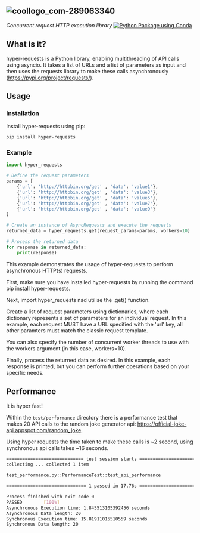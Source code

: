 ![coollogo_com-289063340](https://github.com/edjones84/hyper-requests/assets/78102381/8d7fd889-d655-432a-b048-8cbb03fe7cce)<br>
---
*Concurrent request HTTP execution library*
[![Python Package using Conda](https://github.com/edjones84/hyper-requests/actions/workflows/python-package-conda.yml/badge.svg)](https://github.com/edjones84/hyper-requests/actions/workflows/python-package-conda.yml)
## What is it?
hyper-requests is a Python library, enabling multithreading of API calls using asyncio. It takes a list of URLs and a list of parameters as input and then uses the requests library to make these calls asynchronously (https://pypi.org/project/requests/).
## Usage
### Installation
Install hyper-requests using pip:
```bash
pip install hyper-requests
```
### Example
```python
import hyper_requests

# Define the request parameters
params = [
    {'url': 'http://httpbin.org/get' , 'data': 'value1'},
    {'url': 'http://httpbin.org/get' , 'data': 'value3'},
    {'url': 'http://httpbin.org/get' , 'data': 'value5'},
    {'url': 'http://httpbin.org/get' , 'data': 'value7'},
    {'url': 'http://httpbin.org/get' , 'data': 'value9'}
]

# Create an instance of AsyncRequests and execute the requests
returned_data = hyper_requests.get(request_params=params, workers=10)

# Process the returned data
for response in returned_data:
    print(response)
```
This example demonstrates the usage of hyper-requests to perform asynchronous HTTP(s) requests.

First, make sure you have installed hyper-requests by running the command pip install hyper-requests.

Next, import hyper_requests nad utilise the .get() function.

Create a list of request parameters using dictionaries, where each dictionary represents a set of parameters for an individual request. In this example, each request MUST have a URL specified with the 'url' key, all other paramters must match the classic request template.

You can also specify the number of concurrent worker threads to use with the workers argument (in this case, workers=10).

Finally, process the returned data as desired. In this example, each response is printed, but you can perform further operations based on your specific needs.
## Performance
It is hyper fast!

Within the `test/performance` directory there is a performance test that makes 20 API calls to the random joke generator api: https://official-joke-api.appspot.com/random_joke.

Using hyper requests the time taken to make these calls is ~2 second, using synchronous api calls takes ~16 seconds.

```bash
============================= test session starts ==============================
collecting ... collected 1 item

test_performance.py::PerformanceTest::test_api_performance

============================== 1 passed in 17.76s ==============================

Process finished with exit code 0
PASSED        [100%]
Asynchronous Execution time: 1.845513105392456 seconds
Asynchronous Data length: 20
Synchronous Execution time: 15.81911015510559 seconds
Synchronous Data length: 20
```
